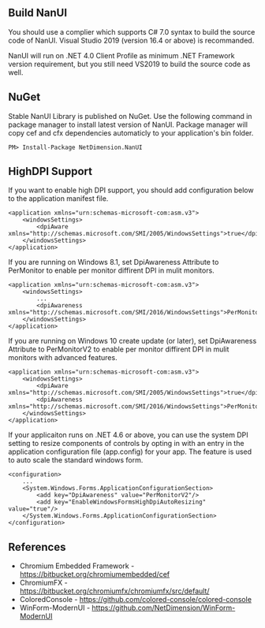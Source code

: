 ﻿## Build NanUI

You should use a complier which supports C# 7.0 syntax to build the source code of NanUI.  Visual Studio 2019 (version 16.4 or above) is recommanded.

NanUI will run on .NET 4.0 Client Profile as minimum .NET Framework version requirement, but you still need VS2019 to build the source code as well.

## NuGet

Stable NanUI Library is published on NuGet. Use the following command in package manager to install latest version of NanUI. Package manager will copy cef and cfx dependencies automaticly to your application's bin folder. 

```
PM> Install-Package NetDimension.NanUI
```

## HighDPI Support

If you want to enable high DPI support, you should add configuration below to the application manifest file.

```
<application xmlns="urn:schemas-microsoft-com:asm.v3">
    <windowsSettings>
        <dpiAware xmlns="http://schemas.microsoft.com/SMI/2005/WindowsSettings">true</dpiAware>
    </windowsSettings>
</application>
```

If you are running on Windows 8.1, set DpiAwareness Attribute to PerMonitor to enable per monitor diffirent DPI in mulit monitors.
```
<application xmlns="urn:schemas-microsoft-com:asm.v3">
    <windowsSettings>
        ...
        <dpiAwareness xmlns="http://schemas.microsoft.com/SMI/2016/WindowsSettings">PerMonitor</dpiAwareness>
    </windowsSettings>
</application>
```

If you are running on Windows 10 create update (or later), set DpiAwareness Attribute to PerMonitorV2 to enable per monitor diffirent DPI in mulit monitors with advanced features.
```
<application xmlns="urn:schemas-microsoft-com:asm.v3">
    <windowsSettings>
        <dpiAware xmlns="http://schemas.microsoft.com/SMI/2005/WindowsSettings">true</dpiAware>
        <dpiAwareness xmlns="http://schemas.microsoft.com/SMI/2016/WindowsSettings">PerMonitorV2</dpiAwareness>
    </windowsSettings>
</application>
```

If your applicaiton runs on .NET 4.6 or above, you can use the system DPI setting to resize components of controls by opting in with an entry in the application configuration file (app.config) for your app. The feature is used to auto scale the standard windows form.
```
<configuration>
    ...
    <System.Windows.Forms.ApplicationConfigurationSection>
        <add key="DpiAwareness" value="PerMonitorV2"/>
        <add key="EnableWindowsFormsHighDpiAutoResizing" value="true"/>
    </System.Windows.Forms.ApplicationConfigurationSection>
</configuration>
```


## References
* Chromium Embedded Framework - https://bitbucket.org/chromiumembedded/cef
* ChromiumFX - https://bitbucket.org/chromiumfx/chromiumfx/src/default/
* ColoredConsole - https://github.com/colored-console/colored-console
* WinForm-ModernUI - https://github.com/NetDimension/WinForm-ModernUI